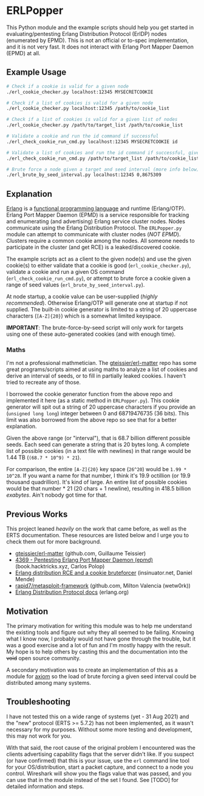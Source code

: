 # ERLPopper

This Python module and the example scripts should help you get started in evaluating/pentesting Erlang Distribution Protocol (ErlDP) nodes (enumerated by EPMD). This is not an official or to-spec implementation, and it is not very fast. It does not interact with Erlang Port Mapper Daemon (EPMD) at all.

## Example Usage
```bash
# Check if a cookie is valid for a given node
./erl_cookie_checker.py localhost:12345 MYSECRETCOOKIE

# Check if a list of cookies is valid for a given node
./erl_cookie_checker.py localhost:12345 /path/to/cookie_list

# Check if a list of cookies is valid for a given list of nodes
./erl_cookie_checker.py /path/to/target_list /path/to/cookie_list

# Validate a cookie and run the id command if successful
./erl_check_cookie_run_cmd.py localhost:12345 MYSECRETCOOKIE id

# Validate a list of cookies and run the id command if successful, given a list of hosts
./erl_check_cookie_run_cmd.py /path/to/target_list /path/to/cookie_list id

# Brute force a node given a target and seed interval (more info below)
./erl_brute_by_seed_interval.py localhost:12345 0,8675309
```

## Explanation
[Erlang](https://en.wikipedia.org/wiki/Erlang_(programming_language)) is a [functional programming language](https://en.wikipedia.org/wiki/Functional_programming) and runtime (Erlang/OTP). Erlang Port Mapper Daemon (EPMD) is a service responsible for tracking and enumerating (and advertising) Erlang service cluster nodes. Nodes communicate using the Erlang Distribution Protocol. The `ERLPopper.py` module can attempt to communicate with cluster nodes (_NOT EPMD_). Clusters require a common cookie among the nodes. All someone needs to participate in the cluster (and get RCE) is a leaked/discovered cookie.

The example scripts act as a client to the given node(s) and use the given cookie(s) to either validate that a cookie is good (`erl_cookie_checker.py`), validate a cookie and run a given OS command (`erl_check_cookie_run_cmd.py`), or attempt to brute force a cookie given a range of seed values (`erl_brute_by_seed_interval.py`).

At node startup, a cookie value can be user-supplied (_highly recommended_). Otherwise Erlang/OTP will generate one at startup if not supplied. The built-in cookie generator is limited to a string of 20 uppercase characters (`[A-Z]{20}`) which is a somewhat limited keyspace.

**IMPORTANT**: The brute-force-by-seed script will only work for targets using one of these auto-generated cookies (and with enough time).

### Maths
I'm not a professional mathmetician. The [gteissier/erl-matter](https://github.com/gteissier/erl-matter) repo has some great programs/scripts aimed at using maths to analyze a list of cookies and derive an interval of seeds, or to fill in partially leaked cookies. I haven't tried to recreate any of those.

I borrowed the cookie generator function from the above repo and implemented it here (as a static method in `ERLPopper.py`). This cookie generator will spit out a string of 20 uppercase characters if you provide an (`unsigned long long`) integer between 0 and 68719476735 (36 bits). This limit was also borrowed from the above repo so see that for a better explanation.

Given the above range (or "interval"), that is 68.7 billion different possible seeds. Each seed can generate a string that is 20 bytes long. A complete list of possible cookies (in a text file with newlines) in that range would be 1.44 TB (`(68.7 * 10^9) * 21`).

For comparison, the entire `[A-Z]{20}` key space (`26^20`) would be `1.99 * 10^28`. If you want a name for that number, I think it's 19.9 octillion (or 19.9 thousand quadrillion). It's kind of large. An entire list of possible cookies would be that number * 21 (20 chars + 1 newline), resulting in 418.5 billion _exabytes_. Ain't nobody got time for that.

## Previous Works
This project leaned _heavily_ on the work that came before, as well as the ERTS documentation. These resources are listed below and I urge you to check them out for more background.
- [gteissier/erl-matter](https://github.com/gteissier/erl-matter) (github.com, Guillaume Teissier)
- [4369 - Pentesting Erlang Port Mapper Daemon (epmd)](https://book.hacktricks.xyz/pentesting/4369-pentesting-erlang-port-mapper-daemon-epmd) (book.hacktricks.xyz, Carlos Polop)
- [Erlang distribution RCE and a cookie bruteforcer](https://insinuator.net/2017/10/erlang-distribution-rce-and-a-cookie-bruteforcer/) (insinuator.net, Daniel Mende)
- [rapid7/metasploit-framework](https://github.com/rapid7/metasploit-framework/pull/11089) (github.com, Milton Valencia (wetw0rk))
- [Erlang Distribution Protocol docs](https://erlang.org/doc/apps/erts/erl_dist_protocol.html#protocol-between-connected-nodes) (erlang.org)

## Motivation
The primary motivation for writing this module was to help me understand the existing tools and figure out why they all seemed to be failing. Knowing what I know now, I probably would not have gone through the trouble, but it was a good exercise and a lot of fun and I'm mostly happy with the result. My hope is to help others by casting this and the documentation into the ~~void~~ open source community.

A secondary motivation was to create an implementation of this as a module for [axiom](https://github.com/pry0cc/axiom/) so the load of brute forcing a given seed interval could be distributed among many systems.

## Troubleshooting
I have not tested this on a wide range of systems (yet - 31 Aug 2021) and the "new" protocol (ERTS >= 5.7.2) has not been implemented, as it wasn't necessary for my purposes. Without some more testing and development, this may not work for you.

With that said, the root cause of the original problem I encountered was the clients advertising capability flags that the server didn't like. If you suspect (or have confirmed) that this is your issue, use the `erl` command line tool for your OS/distribution, start a packet capture, and connect to a node you control. Wireshark will show you the flags value that was passed, and you can use that in the module instead of the set I found. See [TODO] for detailed information and steps.